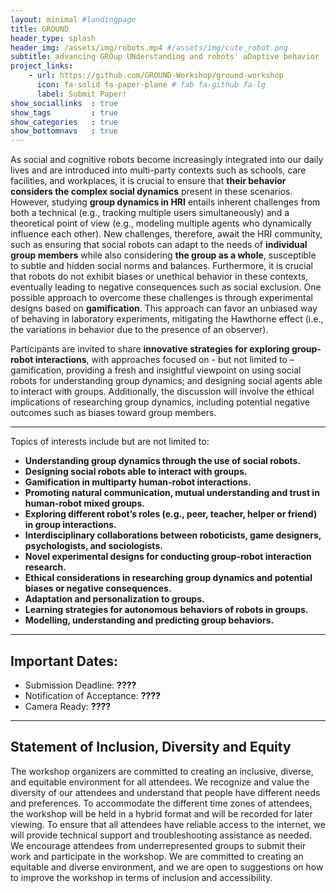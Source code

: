 ```yaml
---
layout: minimal #landingpage
title: GROUND
header_type: splash
header_img: /assets/img/robots.mp4 #/assets/img/cute_robot.png
subtitle: advancing GROup UNderstanding and robots' aDaptive behavior
project_links:
    - url: https://github.com/GROUND-Workshop/ground-workshop
      icon: fa-solid fa-paper-plane # fab fa-github fa-lg
      label: Submit Paper!
show_sociallinks  : true
show_tags         : true
show_categories   : true
show_bottomnavs   : true
---
```


As social and cognitive robots become increasingly integrated into our daily lives and are introduced into multi-party contexts such as schools, care facilities, and workplaces, it is crucial to ensure that **their behavior considers the complex social dynamics** present in these scenarios. However, studying **group dynamics in HRI** entails inherent challenges from both a technical (e.g., tracking multiple users simultaneously) and a theoretical point of view (e.g., modeling multiple agents who dynamically influence each other). New challenges, therefore, await the HRI community, such as ensuring that social robots can adapt to the needs of **individual group members** while also considering **the group as a whole**, susceptible to subtle and hidden social norms and balances. Furthermore, it is crucial that robots do not exhibit biases or unethical behavior in these contexts, eventually leading to negative consequences such as social exclusion. One possible approach to overcome these challenges is through experimental designs based on **gamification**. This approach can favor an unbiased way of behaving in laboratory experiments, mitigating the Hawthorne effect (i.e., the variations in behavior due to the presence of an observer). 

Participants are invited to share **innovative strategies for exploring group-robot interactions**, with approaches focused on - but not limited to – gamification, providing a fresh and insightful viewpoint on using social robots for understanding group dynamics; and designing social agents able to interact with groups. Additionally, the discussion will involve the ethical implications of researching group dynamics, including potential negative outcomes such as biases toward group members. 

---

Topics of interests include but are not limited to:
* **Understanding group dynamics through the use of social robots.** 
* **Designing social robots able to interact with groups.** 
* **Gamification in multiparty human-robot interactions.** 
* **Promoting natural communication, mutual understanding and trust in human-robot mixed groups.** 
* **Exploring different robot’s roles (e.g., peer, teacher, helper or friend) in group interactions.** 
* **Interdisciplinary collaborations between roboticists, game designers, psychologists, and sociologists.** 
* **Novel experimental designs for conducting group-robot interaction research.** 
* **Ethical considerations in researching group dynamics and potential biases or negative consequences.** 
* **Adaptation and personalization to groups.** 
* **Learning strategies for autonomous behaviors of robots in groups.** 
* **Modelling, understanding and predicting group behaviors.** 

---

## Important Dates:
* Submission Deadline: **????**
* Notification of Acceptance: **????**
* Camera Ready: **????**

---

## Statement of Inclusion, Diversity and Equity 

The workshop organizers are committed to creating an inclusive, diverse, and equitable environment for all attendees. We recognize and value the diversity of our attendees and understand that people have different needs and preferences. To accommodate the different time zones of attendees, the workshop will be held in a hybrid format and will be recorded for later viewing. To ensure that all attendees have reliable access to the internet, we will provide technical support and troubleshooting assistance as needed. We encourage attendees from underrepresented groups to submit their work and participate in the workshop. We are committed to creating an equitable and diverse environment, and we are open to suggestions on how to improve the workshop in terms of inclusion and accessibility. 